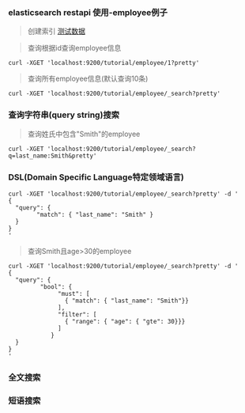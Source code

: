 ### elasticsearch restapi 使用-employee例子
> 创建索引 [测试数据](../data/employee.md)

> 查询根据id查询employee信息
```
curl -XGET 'localhost:9200/tutorial/employee/1?pretty'
```

> 查询所有employee信息(默认查询10条)
```
curl -XGET 'localhost:9200/tutorial/employee/_search?pretty'
```
### 查询字符串(query string)搜索
> 查询姓氏中包含"Smith"的employee
```
curl -XGET 'localhost:9200/tutorial/employee/_search?q=last_name:Smith&pretty'
```

### DSL(Domain Specific Language特定领域语言)
```
curl -XGET 'localhost:9200/tutorial/employee/_search?pretty' -d '
{
  "query": { 
        "match": { "last_name": "Smith" } 
  }
}
'
```


> 查询Smith且age>30的employee
```
curl -XGET 'localhost:9200/tutorial/employee/_search?pretty' -d '
{
  "query": { 
         "bool": { 
              "must": [
                { "match": { "last_name": "Smith"}}
              ],
              "filter": [ 
                { "range": { "age": { "gte": 30}}} 
              ]
            }
  }
}
'
```
### 全文搜索

### 短语搜索